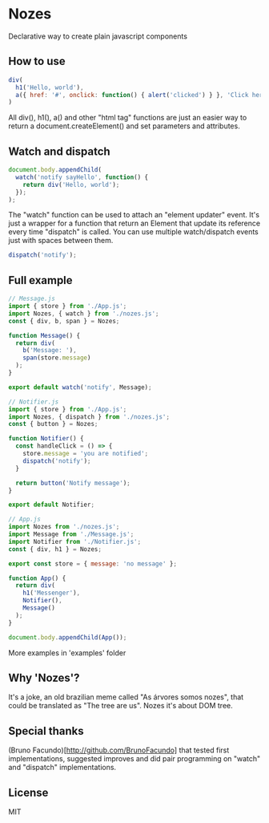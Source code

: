 # Nozes
Declarative way to create plain javascript components

## How to use
```javascript
div(
  h1('Hello, world'),
  a({ href: '#', onclick: function() { alert('clicked') } }, 'Click here')
)
```
All div(), h1(), a() and other "html tag" functions are just an easier way to return a document.createElement() and set parameters and attributes.

## Watch and dispatch
```javascript
document.body.appendChild(
  watch('notify sayHello', function() {
    return div('Hello, world');
  });
);
```
The "watch" function can be used to attach an "element updater" event. It's just a wrapper for a function that return an Element that update its reference every time "dispatch" is called. You can use multiple watch/dispatch events just with spaces between them.
```javascript
dispatch('notify');
```

## Full example
```javascript
// Message.js
import { store } from './App.js';
import Nozes, { watch } from './nozes.js';
const { div, b, span } = Nozes;

function Message() {
  return div(
    b('Message: '),
    span(store.message)
  );
}

export default watch('notify', Message);
```
```javascript
// Notifier.js
import { store } from './App.js';
import Nozes, { dispatch } from './nozes.js';
const { button } = Nozes;

function Notifier() {
  const handleClick = () => {
    store.message = 'you are notified';
    dispatch('notify');
  }

  return button('Notify message');
}

export default Notifier;
```
```javascript
// App.js
import Nozes from './nozes.js';
import Message from './Message.js';
import Notifier from './Notifier.js';
const { div, h1 } = Nozes;

export const store = { message: 'no message' };

function App() {
  return div(
    h1('Messenger'),
    Notifier(),
    Message()
  );
}

document.body.appendChild(App());
```
More examples in 'examples' folder

## Why 'Nozes'?
It's a joke, an old brazilian meme called "As árvores somos nozes", that could be translated as "The tree are us". Nozes it's about DOM tree.

## Special thanks
(Bruno Facundo)[http://github.com/BrunoFacundo] that tested first implementations, suggested improves and did pair programming on "watch" and "dispatch" implementations.

## License
MIT
